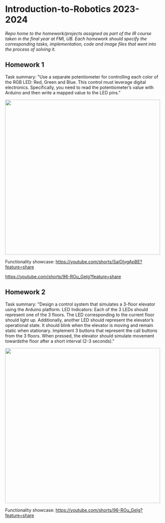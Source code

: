 # Introduction-to-Robotics 2023-2024
*Repo home to the homework/projects assigned as part of the IR course taken in the final year at FMI, UB. Each homework should specify the corresponding tasks, implementation, code and image files that went into the process of solving it.*

## Homework 1
Task summary: "Use a separate potentiometer for controlling each color of the RGB LED: Red, Green and Blue. This control must leverage digital electronics. Specifically, you need to read the potentiometer’s value with Arduino and then  write a mapped value to the LED pins."

<img src="https://github.com/Eronate/Introduction-to-Robotics/assets/99949441/bbe62097-65e5-4d6f-bc76-840cc9cc204f" width="500" height="500">

Functionality showcase: https://youtube.com/shorts/SaiOIygApBE?feature=share

https://youtube.com/shorts/96-ROu_GeIg?feature=share


## Homework 2
Task summary: "Design a control system that simulates a 3-floor elevator using the Arduino platform. LED Indicators: Each of the 3 LEDs should represent one of the 3 floors. The LED corresponding to the current floor should light up.  Additionally, another LED should represent the elevator’s operational state.  It should blink when the elevator is moving and remain static when stationary. Implement 3 buttons that represent the call buttons from the 3 floors. When pressed, the elevator should simulate movement towardsthe floor after a short interval (2-3 seconds)."

<img src="https://github.com/Eronate/Introduction-to-Robotics/assets/99949441/75fddbcf-cd0b-497e-815b-9e33f9422eca" width="500" height="500">

Functionality showcase: https://youtube.com/shorts/96-ROu_GeIg?feature=share
